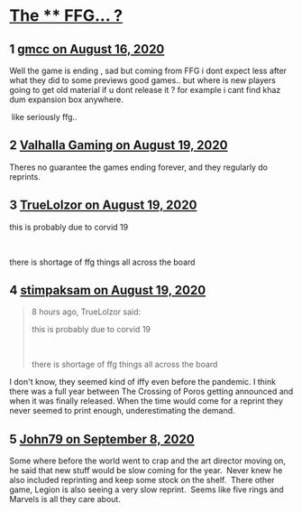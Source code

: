 # [The ** FFG... ?](https://community.fantasyflightgames.com/topic/310556-the-ffg/)

## 1 [gmcc on August 16, 2020](https://community.fantasyflightgames.com/topic/310556-the-ffg/?do=findComment&comment=3975084)

Well the game is ending , sad but coming from FFG i dont expect less after what they did to some previews good games.. but where is new players going to get old material if u dont release it ? for example i cant find khaz dum expansion box anywhere.

 like seriously ffg..

## 2 [Valhalla Gaming on August 19, 2020](https://community.fantasyflightgames.com/topic/310556-the-ffg/?do=findComment&comment=3976263)

Theres no guarantee the games ending forever, and they regularly do reprints. 

## 3 [TrueLolzor on August 19, 2020](https://community.fantasyflightgames.com/topic/310556-the-ffg/?do=findComment&comment=3976280)

this is probably due to corvid 19

 

there is shortage of ffg things all across the board

## 4 [stimpaksam on August 19, 2020](https://community.fantasyflightgames.com/topic/310556-the-ffg/?do=findComment&comment=3976388)

> 8 hours ago, TrueLolzor said:
> 
> this is probably due to corvid 19
> 
>  
> 
> there is shortage of ffg things all across the board

I don't know, they seemed kind of iffy even before the pandemic. I think there was a full year between The Crossing of Poros getting announced and when it was finally released. When the time would come for a reprint they never seemed to print enough, underestimating the demand.

## 5 [John79 on September 8, 2020](https://community.fantasyflightgames.com/topic/310556-the-ffg/?do=findComment&comment=3985311)

Some where before the world went to crap and the art director moving on, he said that new stuff would be slow coming for the year.  Never knew he also included reprinting and keep some stock on the shelf.  There other game, Legion is also seeing a very slow reprint.  Seems like five rings and Marvels is all they care about. 


